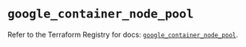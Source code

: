 # `google_container_node_pool`

Refer to the Terraform Registry for docs: [`google_container_node_pool`](https://registry.terraform.io/providers/hashicorp/google/6.14.1/docs/resources/container_node_pool).
